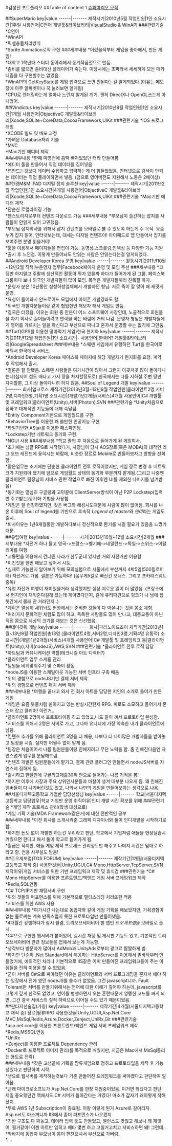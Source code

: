 #김성진 포트폴리오
##Table of content
1.[슈퍼마리오 모작](#SuperMario)

##SuperMario
key|value
------|-------
제작시기|2010년5월
작업인원|1인
소요시간|1주일
사용언어|C언어
개발툴&라이브러리|VisualStudio & WinAPI
###관련기술
*C언어  
*WinAPI  
*픽셀충돌처리방식  
*Sprite Animation로직 구현
###세부내용
*어렸을적부터 게임을 좋아해서, 만든 게임!  
*대학교 1학년때 스터디 동아리에서 동계작품전으로 만듬.  
*좀비를 밟으면 좀비대신 플레이어가 죽는다. 이당시에는 초짜라서 세세하게 모든 매카니즘을 다 구현할수는 없었음.  
*WinAPI의 GetKeyState를 게임 입력으로 쓰면 안된다는걸 알게되었다.(이유는 메모장에 아무 알파벳이나 꾹 눌러보면 알게됨)  
*CPU로 렌더링하는게 얼마나 느린지 알게된 계기. 괜히 DirectX나 OpenGL쓰는게 아니었어.  
##iVindictus
key|value
------|-------
제작시기|2010년8월
작업인원|1인
소요시간|1개월
사용언어|ObjectiveC
개발툴&라이브러리|Xcode,SQLite+CoreData,CocoaFramework,UIKit
###관련기술
*IOS 프로그래밍  
*XCODE 빌드 및 배포 과정  
*가벼운 Database처리 기술  
*MVC  
*Mac기반 에디터 제작  
###세부내용
*한때 마영전에 흠뻑 빠져있었던 터라 만들어봄  
*에디터 툴을 만들어서 직접 데이터를 집어넣음  
*앱만드는것보다 데이터 수집하고 입력하는게 더 힘들었었음. 인터넷으로 검색이 안되는 데이터는 직접 플레이하면서 넣음. (덤으로 영어버전도 지원해서 노동은 2배이상)
##한경M&M iPAD 디지털 잡지 솔루션
key|value
------|-------
제작시기|2011년2월
작업인원|1인
소요시간|4개월
사용언어|ObjectiveC
개발툴&라이브러리|Xcode,SQLite+CoreData,CocoaFramework,UIKit
###관련기술
*Mac기반 에디터 제작  
*단순한 로컬라이징 기능  
*웹스토리지로부터 컨텐츠 다운로드 가능
###세부내용
*부모님이 출간하는 잡지를 사람들이 안읽게 되어 고민했음.  
*부모님 잡지회사를 위해서 잡지 컨텐츠를 모바일로 볼 수 있도록 하는게 주 목적. 요즘 누가 잡지 읽어, 인터넷보는데, 대세는 디지털 컨텐츠야!  아이패드로 앱 만들어서 잡지를 보여주면 분명 읽을거야!  
*툴을 이용해서 페이지들을 편집이 가능. 동영상,스크롤링,인덱싱 등 다양한 기능 지원  
*출시 후 느낀점. 이렇게 만들어놔도 안읽는 사람은 안읽는다는걸 알게되었다.
##Android Developer Korea 운영
key|value
------|-------
활동시기|2011년10월~12년2월
직책|부운영자
업무|Facebook페이지 운영 및 모임 주선
###세부내용
*코딩만 하지말고 주말에 생산적인 활동이 뭐가 있을까 하다가 들어가게 된 그룹. 페이스북 그룹이다 보니 외국인 개발자들이 많이 모임. 목적은 개발자들끼리 친목질 하자.  
*운영자 분은 10년동안 삼성하청업체에서 개발하던 형님. 서로 죽이 잘 맞아 꽤 재밋게 운영.    
*요청이 들어와서 안드로이드 모임에서 아이폰 개발강좌도 함.  
*외국인 개발자분들이랑 같이 협업한번 해보자 해서 게임도 만듬.  
*결국은 터졌음. 이유는 회원 중 한분이 어느 소프트웨어 사장인데, 노골적으로 회원들을 자기 회사로 끌어들이려고 연락을 하는 바람에 거의 나감. 운영자 형님은 개발자들에게 영어를 가르치는 일을 하신다고 부산으로 떠나고 혼자서 운영할 수는 없기에 그만둠.
##Turf(GPS를 이용한 땅따먹기 게임)한국 현지화
key|value
------|-------
제작시기|2011년12월
작업인원|1인
소요시간|-
사용언어|한국어?
개발툴&라이브러리|GoogleSpreadsheet
###세부내용
*스웨덴 게임에서 유행하던 Turf을 한국어로 바꿔서 한국에서 서비스.  
*Android Developer Korea 페이스북 페이지에 해당 개발자가 현지화를 요청. 계약 후 작업해서 출시.  
*결론은 잘 안됐음. 스웨덴 사람들은 여가시간이 많아서 그런지 이곳저곳 많이 돌아다니는데(심지어 섬도 배타고 가서 땅을 차지할정도로) 한국에서는 다들 지하철 주변 땅만 차지할뿐, 그 이상 돌아다니려 하지 않음.
##Soul of Legend 개발
key|value
------|-------
회사|앱크로스
재직기간|2013년3월~13년9월
작업인원|클라이언트2명,서버2명,디자인3명,기획1명
소요시간|(개발)1년2개월(서비스)4개월
사용언어|C#
개발툴 및 프레임워크|클라이언트(Unity),서버(Photon),SVN
###관련기술
*Unity처음으로 접하고 대체적인 기능들에 대해 숙달됨.  
*Entity Component기반으로 게임월드를 구현.  
*BehaviorTree를 이용한 꽤 쓸만한 인공지능 구현.  
*타일기반한 AStar를 이용한 패스파인딩.  
*Lockstep기반 네트워크 동기화 구현.  
*NGUI 사용
###세부내용
*학교 졸업 후 처음으로 들어가게 된 게임회사.  
*초기에는 싱글 RPG로 시작했다가, 사장님이 당시 AOS장르(혹은 MOBA)의 대작인 리그 오브 레전드에 꽃히시는 바람에, 비슷한 장르로 Mobile로 만들어보자고 방향을 선회함.  
*맡은업무는 초기에는 단순한 클라이언트 전투 로직이었지만, 게임 장르 변경 후 네트워크가 지원되야 했기에 덤으로 게임월드 상태의 동기화 부분까지 맡게됨.(그리고 나중엔 클라이언트 팀장님이 서비스 관련 작업으로 빠진 이후엔 UI를 제외한 나머지를 넘겨받음)  
*동기화는 열심히 구글링과 고민끝에 ClientServer방식이 아닌 P2P Lockstep(입력만 주고받는)동기화 기법을 사용함.  
*게임은 잘 런칭하였지만, 잦은 버그와 해킹시도때문에 사람이 많이 없어짐. 회사를 나온 이후에 Soul of legend를 기반으로 후속작 *Legend of master*와 *덴마*라는 게임도 출시.  
*퇴사이유는 1년6개월동안 개발하다보니 정신적으로 환기를 시킬 필요가 있음을 느꼈기 때문.  
##유럽여행
key|value
------|-------
시기|2013년10월~12월
소요시간|2개월
###세부내용
*자전거 하나 들고 영국->프랑스->벨기에->네덜란드->독일->스위스->이탈리아를 여행  
*교통편을 이용해서 건너뛴 나라가 한두군데 있지만 거의 자전거만 이용함  
*미친짓을 한번 해보고 싶어서 시도.  
*실제로 가능한지 알아보기 위해 모의실험으로 서울에서 부산까지 4박5일(500킬로미터) 자전거로 가봄. 결론은 가능하다!  (몸무게5킬로 빠진건 보너스. 그리고 포카리스웨트 중독)  
*유럽 자전거 여행이 재미있을거라 생각했지만 실상 괴로운 일이 더 많았음. (프랑스에서 현지인이 재워준다길래 잤는데 게이였다던지, 길에 유리파편으로 펑크가 나 남에 집 헛간에서 몰래 잔 거라던지..)  
*계획은 열심히 세워놔도 현장에서는 준비한 것들이 다 박살나는 것을 몸소 체험.  
*여러가지 문화적인 체험도 많이 하고, 독특한 사람들도 많이 만나고, 대중교통이 아닌 직접 몸으로 세상의 크기를 재보는 것은 신선했음.  
##데미갓워 개발
key|value
------|-------
회사|파라노이드조이
재직기간|2013년1월~13년9월
작업인원|총13명 (클라이언트4명,서버2명,디자인3명,기획4명 유동적)
소요시간|(개발)1년2개월(서비스)4개월
사용언어|C#
개발툴 및 프레임워크 등|클라이언트(Unity),서버(nodeJS),AWS,SVN
###관련기술
*클라이언트 전투 로직 담당  
*아트팀과 커뮤니케이션 역할(테크니컬 아트 디렉터?)  
*클라이언트 업무 스케쥴 관리  
*팀원들 비위맞춰주기 및 스파이 활동    
*nodeJS를 이용한 스케일아웃 가능한 서버 인프라 구축 배움  
*위의 경험으로 nodeJS기반 결제 서버 제작  
*위의 경험으로 컨텐츠 패치 서버 제작  
###세부내용
*여행을 끝내고 와서 전 회사 아트를 담당한 지인의 소개로 들어가 만든 게임  
*게임은 요즘 봇물처럼 쏟아지고 있는 반실시간턴제 RPG. 피로도 소모하고 들어가서 몬스터 잡고 클리어! 이런거..  
*클라이언트 2명이서 프로토타이핑 하고 있었고,나도 같이 껴서 프로토타입 완성함.   
*서비스를 위해서 2명은 서버로 가고, 그나마 유니티에 가장 익숙한 내가 클라이언트에 남음.  
*컨텐츠 추가를 위해 클라이언트 3명을 더 채용, 나보다 더 나이많은 개발자들을 받아놓고 팀장을 시킴. 싫지만 어쩔수 없이 맡게 됨.  
*팀장은 처음이어서 나름 팀원분들이랑 친해지려고 무단 노력을 함. 좀 친해진다음엔 자연스럽게 업무를 분담해드림.  
*컨텐츠 개발은 팀원분들에게 맡기고, 결제 관련 플러그인 만들면서 nodeJS서버를 자연스레 접하게 됨.  
*출시하고 한달안에 구글최고매출30위 안으로 들어가는 나름 기적을 봄!  
*하지만 이후에 사장과 주요 상위인사분들과 마찰이 생겨 대부분 나오게 됨. 꽤 친해진 멤버들이 다 나가버린것도 있고, 나와서 나만의 게임을 만들어보자는 생각으로 나옴.  
##서울디지텍고등학교 기업반 담당선생님
key|value
------|-------
학교|서울디지텍고등학교
담당업무|학교 기업반 운영
취직이유|인디 개발 시간 확보를 위해 
###관련기술
*게임 제작 프로세스 관리(학생 대상으로)  
*게임 기획 기술(MDA Framework같은거)에 대한 전반적인 공부  
###세부내용
*이전 회사를 소개시켜준 그래픽 디자이너와 둘이 인디개발을 시작하기로 함.  
*하지만 돈도 없이 개발만 하는건 무리라고 판단, 학교에서 기업처럼 애들을 현장실습시켜줬으면 한다고 해서 둘이 학교로 들어가게 됨.  
*월급은 적지만, 애들 게임 제작 프로세스 관리정도만 해주고 나머지 시간은 맘대로 하라고 함. 전용 사무실도 받음!  
##트오세포럼(TOS FORUM)
key|value
------|-------
제작기간|1개월(서울디지텍고등학교 재직 중)
사용한것들|Unity,UGUI,C# Mono,HttpServer,TcpServer,SVN
제작이유|게임 서비스를 위한 기반 프레임워크 제작 및 휴식겸
###관련기술
*C# Mono HttpServer를 이용한 프론트엔드/백엔드 게임 서버 프레임워크 제작
*Redis,SQL연동  
*C# TCP/IP기반 채팅서버 구현  
*위의 것들의 퍼포먼스를 위해 기본적으로 멀티스레딩 처리또한 적용  
*서비스를 위한 AWS 사용  
###세부내용
*여가시간 나는대로 동업자와 같이 게임 기획을 해보았지만, 기획경험이 없는 둘로써는 계속 만족스럽지 못한 프로토타입만 만들어냈음.  
*4개월간 강행하다가 잠시 쉴겸, 트리오브세이비어 팬 앱인 *트오세포럼*을 모바일로 출시.  
*C#으로 구현한 웹서버가 붙어있어, 실시간 채팅 및 게시판 기능도 있고, 기본적인 트리오브세이비어 관련 정보들을 앱에서 보는게 가능함.  
*생각보다 방문자가 많아서 AdMob과 UnityAds로부터 광고료 짭짤하게 범.  
*하지만 단순히 .Net Standard에서 제공하는 HttpServer를 이용해서 밑바닥부터 만들었기에, 예외적인 처리나 기본적으로 IIS같은 이미 만들어진 프레임워크들이 주는 이점들을 전혀 이용을 할 수 없었음.  
*굳이 서버를 C#으로 짜야했던 이유는 클라이언트와 서버 프로그래밍을 혼자서 해야 하는 입장에서 전에 썼던 nodeJS를 쓸수가 없었음. 그건 javascript니까. Fault Tolerant한 서버를 만들기위해서는 언어에 대한 이해가 깊어야 하는데, javascript를 그렇게 깊게 한적도 없었고, 언어를 병행하면서 오는 혼란때문에 엉뚱한 코드를 짜게 되면, 그건 결국 서비스의 질적 하락으로 이어질 수도 있기 때문이었음.  
##판타지선술집(가칭)
key|value
------|-------
제작기간|4개월(서울디지텍고등학교 재직 중)
장르|팜류RPG
사용한것들|Unity,UGUI,Asp.Net.Core MVC,MsSql,Redis,Azure,Docker,Zenject,UniRx,Git
###관련기술
*asp.net.core를 이용한 프론트엔드/백엔드 게임 서버 프레임워크 제작  
*Redis,MSSQL연동  
*UniRx  
*Zenject를 이용한 프로젝트 Dependency 관리  
*Docker로 프로젝트 이미지 관리(를 목적으로 배웠지만, 지금은 Mac에서 MsSql돌리는 용도로 전락)  
###세부내용
*갖은 고생끝에 기획을 팜류게임으로 정하고 프로토타입을 제작 후 가능성있다고 판단하여 시작.  
*생으로 웹서버를 제작하는것보다 기존 만들어진 프레임워크를 써야겠다고 판단하여 알아봄.  
*근래 마이크로소프트가 Asp.Net.Core를 한창 지원중이었음. 이거면 되겠다고 판단. 제일 중요했던건 맥에서도 C# 서버가 돌아간다는 거였다! 마소가 갑자기 왜이렇게 착해졌지.  
*무료 AWS 1년 Subscription이 종료됨. 이왕 이렇게 된거 Azure로 갈아타자. Asp.net도 마소꺼니까 IIS에서 좀더 퍼포먼스가 나오겠지.  
*기반 구조도 다 짜놓고, 데이터 입력 툴도 만들었고, 밸런스도 맞췄고 해보니 꽤 재밋어, 될거같아! 이젠 아트만 입히고 베타 몇번 하고 고칠거고치고 서비스하면 돼! 그런데..  
*막바지에 동업자 부모님이 몸이 편찬으셔서 부산으로 가버림.  
*....


